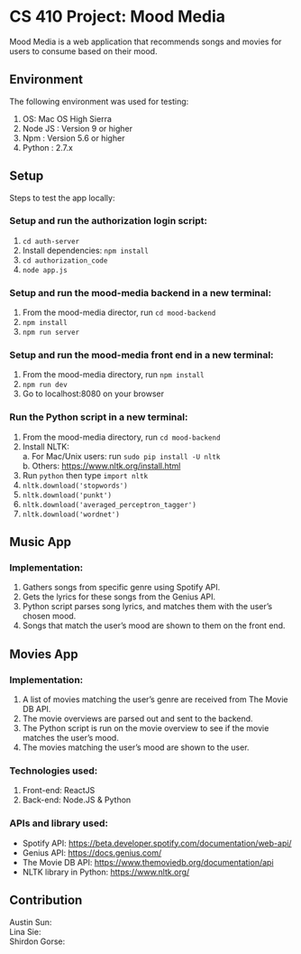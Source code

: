 # CS 410 Project: Mood Media
Mood Media is a web application that recommends songs and movies for users to consume based on their mood.

## Environment

The following environment was used for testing:
  1. OS: Mac OS High Sierra
  2. Node JS : Version 9 or higher
  3. Npm : Version 5.6 or higher
  4. Python : 2.7.x

## Setup

Steps to test the app locally:  
  ### Setup and run the authorization login script:  
  1. `cd auth-server`  
  2.  Install dependencies: `npm install`  
  2. `cd authorization_code`  
  3. `node app.js`  
  ### Setup and run the mood-media backend in a new terminal:  
  1. From the mood-media director, run `cd mood-backend`  
  2. `npm install`  
  3. `npm run server`  
  ### Setup and run the mood-media front end in a new terminal:  
  1. From the mood-media directory, run `npm install`  
  2. `npm run dev`  
  3. Go to localhost:8080 on your browser
  ### Run the Python script in a new terminal:  
  1. From the mood-media directory, run `cd mood-backend`
  2. Install NLTK:  
      a. For Mac/Unix users: run `sudo pip install -U nltk`  
      b. Others: https://www.nltk.org/install.html  
  3. Run `python` then type `import nltk` 
  4. `nltk.download('stopwords')`
  5. `nltk.download('punkt')`
  6. `nltk.download('averaged_perceptron_tagger')`
  7. `nltk.download('wordnet')`

  ## Music App
  ### Implementation:
  1. Gathers songs from specific genre using Spotify API.
  2. Gets the lyrics for these songs from the Genius API.
  3. Python script parses song lyrics, and matches them with the user’s chosen mood.
  4. Songs that match the user’s mood are shown to them on the front end.
  
  ## Movies App
  ### Implementation:
  1. A list of movies matching the user’s genre are received from The Movie DB API.
  2. The movie overviews are parsed out and sent to the backend.
  3. The Python script is run on the movie overview to see if the movie matches the user’s mood.
  4. The movies matching the user’s mood are shown to the user.

  ### Technologies used:
  1. Front-end: ReactJS
  2. Back-end: Node.JS & Python  
  
  ### APIs and library used:
  * Spotify API: https://beta.developer.spotify.com/documentation/web-api/  
  * Genius API: https://docs.genius.com/  
  * The Movie DB API: https://www.themoviedb.org/documentation/api  
  * NLTK library in Python: https://www.nltk.org/  

  ## Contribution
  Austin Sun:  
  Lina Sie:  
  Shirdon Gorse:  
